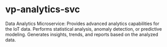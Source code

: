 # vp-analytics-svc
Data Analytics Microservice: Provides advanced analytics capabilities for the IoT data. Performs statistical analysis, anomaly detection, or predictive modeling. Generates insights, trends, and reports based on the analyzed data.
